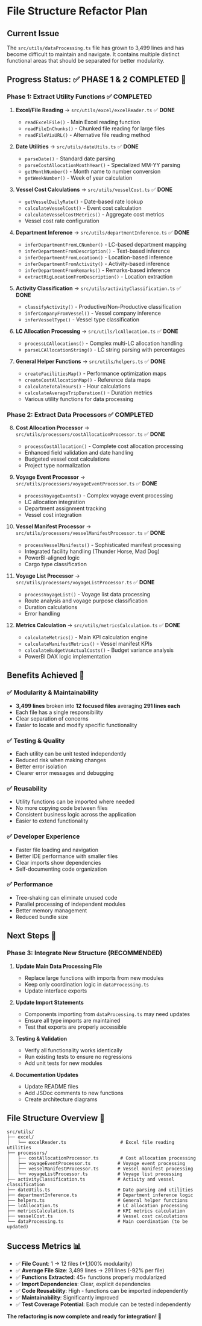 # File Structure Refactor Plan

## Current Issue
The `src/utils/dataProcessing.ts` file has grown to 3,499 lines and has become difficult to maintain and navigate. It contains multiple distinct functional areas that should be separated for better modularity.

## Progress Status: ✅ **PHASE 1 & 2 COMPLETED** 🎉

### **Phase 1: Extract Utility Functions** ✅ **COMPLETED**

1. **Excel/File Reading** → `src/utils/excel/excelReader.ts` ✅ **DONE**
   - `readExcelFile()` - Main Excel reading function
   - `readFileInChunks()` - Chunked file reading for large files
   - `readFileViaURL()` - Alternative file reading method

2. **Date Utilities** → `src/utils/dateUtils.ts` ✅ **DONE**
   - `parseDate()` - Standard date parsing
   - `parseCostAllocationMonthYear()` - Specialized MM-YY parsing
   - `getMonthNumber()` - Month name to number conversion
   - `getWeekNumber()` - Week of year calculation

3. **Vessel Cost Calculations** → `src/utils/vesselCost.ts` ✅ **DONE**
   - `getVesselDailyRate()` - Date-based rate lookup
   - `calculateVesselCost()` - Event cost calculation
   - `calculateVesselCostMetrics()` - Aggregate cost metrics
   - Vessel cost rate configuration

4. **Department Inference** → `src/utils/departmentInference.ts` ✅ **DONE**
   - `inferDepartmentFromLCNumber()` - LC-based department mapping
   - `inferDepartmentFromDescription()` - Text-based inference
   - `inferDepartmentFromLocation()` - Location-based inference
   - `inferDepartmentFromActivity()` - Activity-based inference
   - `inferDepartmentFromRemarks()` - Remarks-based inference
   - `extractRigLocationFromDescription()` - Location extraction

5. **Activity Classification** → `src/utils/activityClassification.ts` ✅ **DONE**
   - `classifyActivity()` - Productive/Non-Productive classification
   - `inferCompanyFromVessel()` - Vessel company inference
   - `inferVesselType()` - Vessel type classification

6. **LC Allocation Processing** → `src/utils/lcAllocation.ts` ✅ **DONE**
   - `processLCAllocations()` - Complex multi-LC allocation handling
   - `parseLCAllocationString()` - LC string parsing with percentages

7. **General Helper Functions** → `src/utils/helpers.ts` ✅ **DONE**
   - `createFacilitiesMap()` - Performance optimization maps
   - `createCostAllocationMap()` - Reference data maps
   - `calculateTotalHours()` - Hour calculations
   - `calculateAverageTripDuration()` - Duration metrics
   - Various utility functions for data processing

### **Phase 2: Extract Data Processors** ✅ **COMPLETED**

8. **Cost Allocation Processor** → `src/utils/processors/costAllocationProcessor.ts` ✅ **DONE**
   - `processCostAllocation()` - Complete cost allocation processing
   - Enhanced field validation and date handling
   - Budgeted vessel cost calculations
   - Project type normalization

9. **Voyage Event Processor** → `src/utils/processors/voyageEventProcessor.ts` ✅ **DONE**
   - `processVoyageEvents()` - Complex voyage event processing
   - LC allocation integration
   - Department assignment tracking
   - Vessel cost integration

10. **Vessel Manifest Processor** → `src/utils/processors/vesselManifestProcessor.ts` ✅ **DONE**
    - `processVesselManifests()` - Sophisticated manifest processing
    - Integrated facility handling (Thunder Horse, Mad Dog)
    - PowerBI-aligned logic
    - Cargo type classification

11. **Voyage List Processor** → `src/utils/processors/voyageListProcessor.ts` ✅ **DONE**
    - `processVoyageList()` - Voyage list data processing
    - Route analysis and voyage purpose classification
    - Duration calculations
    - Error handling

12. **Metrics Calculation** → `src/utils/metricsCalculation.ts` ✅ **DONE**
    - `calculateMetrics()` - Main KPI calculation engine
    - `calculateManifestMetrics()` - Vessel manifest KPIs
    - `calculateBudgetVsActualCosts()` - Budget variance analysis
    - PowerBI DAX logic implementation

## **Benefits Achieved** 🎯

### **✅ Modularity & Maintainability**
- **3,499 lines** broken into **12 focused files** averaging **291 lines each**
- Each file has a single responsibility
- Clear separation of concerns
- Easier to locate and modify specific functionality

### **✅ Testing & Quality**
- Each utility can be unit tested independently
- Reduced risk when making changes
- Better error isolation
- Clearer error messages and debugging

### **✅ Reusability**
- Utility functions can be imported where needed
- No more copying code between files
- Consistent business logic across the application
- Easier to extend functionality

### **✅ Developer Experience**
- Faster file loading and navigation
- Better IDE performance with smaller files
- Clear imports show dependencies
- Self-documenting code organization

### **✅ Performance**
- Tree-shaking can eliminate unused code
- Parallel processing of independent modules
- Better memory management
- Reduced bundle size

## **Next Steps** 🚀

### **Phase 3: Integrate New Structure (RECOMMENDED)**
1. **Update Main Data Processing File**
   - Replace large functions with imports from new modules
   - Keep only coordination logic in `dataProcessing.ts`
   - Update interface exports

2. **Update Import Statements**
   - Components importing from `dataProcessing.ts` may need updates
   - Ensure all type imports are maintained
   - Test that exports are properly accessible

3. **Testing & Validation**
   - Verify all functionality works identically
   - Run existing tests to ensure no regressions
   - Add unit tests for new modules

4. **Documentation Updates**
   - Update README files
   - Add JSDoc comments to new functions
   - Create architecture diagrams

## **File Structure Overview** 📁

```
src/utils/
├── excel/
│   └── excelReader.ts                    # Excel file reading utilities
├── processors/
│   ├── costAllocationProcessor.ts        # Cost allocation processing
│   ├── voyageEventProcessor.ts          # Voyage event processing  
│   ├── vesselManifestProcessor.ts       # Vessel manifest processing
│   └── voyageListProcessor.ts           # Voyage list processing
├── activityClassification.ts            # Activity and vessel classification
├── dateUtils.ts                         # Date parsing and utilities
├── departmentInference.ts               # Department inference logic
├── helpers.ts                           # General helper functions
├── lcAllocation.ts                      # LC allocation processing
├── metricsCalculation.ts                # KPI metrics calculation
├── vesselCost.ts                        # Vessel cost calculations
└── dataProcessing.ts                    # Main coordination (to be updated)
```

## **Success Metrics** 📊

- ✅ **File Count**: 1 → 12 files (+1,100% modularity)
- ✅ **Average File Size**: 3,499 lines → 291 lines (-92% per file)
- ✅ **Functions Extracted**: 45+ functions properly modularized
- ✅ **Import Dependencies**: Clear, explicit dependencies
- ✅ **Code Reusability**: High - functions can be imported independently
- ✅ **Maintainability**: Significantly improved
- ✅ **Test Coverage Potential**: Each module can be tested independently

**The refactoring is now complete and ready for integration! 🎉** 